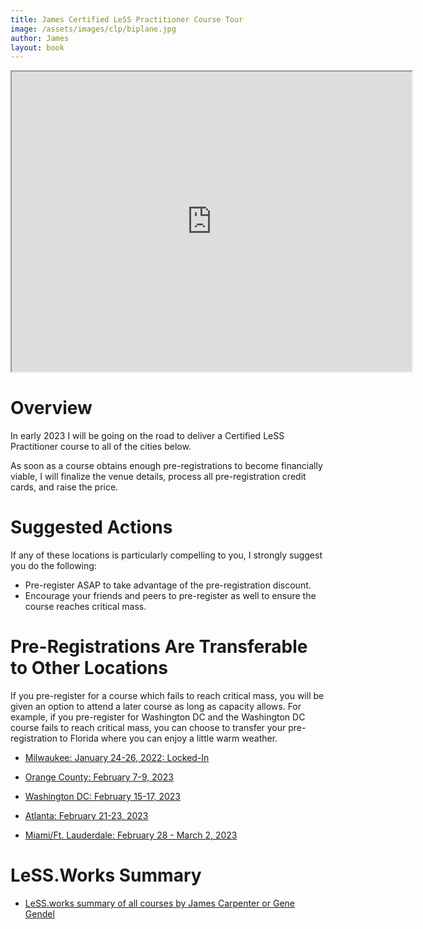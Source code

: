 ```yaml
---
title: James Certified LeSS Practitioner Course Tour
image: /assets/images/clp/biplane.jpg
author: James
layout: book
---
```


<iframe src="https://www.google.com/maps/d/u/1/embed?mid=1nxYLgN5db4bxOI3tqmcH5Zd6_WNwcLU&ehbc=2E312F" width="640" height="480"></iframe>

# Overview

In early 2023 I will be going on the road to deliver a Certified LeSS Practitioner course to all of the cities below.

As soon as a course obtains enough pre-registrations to become financially viable, I will finalize the venue details, process all pre-registration credit cards, and raise the price.

# Suggested Actions

If any of these locations is particularly compelling to you, I strongly suggest you do the following:
* Pre-register ASAP to take advantage of the pre-registration discount.
* Encourage your friends and peers to pre-register as well to ensure the course reaches critical mass.

# Pre-Registrations Are Transferable to Other Locations

If you pre-register for a course which fails to reach critical mass, you will be given an option to attend a later course as long as capacity allows. For example, if you pre-register for Washington DC and the Washington DC course fails to reach critical mass, you can choose to transfer your pre-registration to Florida where you can enjoy a little warm weather.

* [Milwaukee: January 24-26, 2022: Locked-In]({{site.url}}{{site.baseurl}}/mke_clp/)

* [Orange County: February 7-9, 2023]({{site.url}}{{site.baseurl}}/clp/orange_county/)

* [Washington DC: February 15-17, 2023]({{site.url}}{{site.baseurl}}/clp/washington_dc/)

* [Atlanta: February 21-23, 2023]({{site.url}}{{site.baseurl}}/clp/atlanta/)

* [Miami/Ft. Lauderdale: February 28 - March 2, 2023]({{site.url}}{{site.baseurl}}/clp/miami/)


# LeSS.Works Summary

* [LeSS.works summary of all courses by James Carpenter or Gene Gendel](https://less.works/course_filters/jamesandgene-34)



